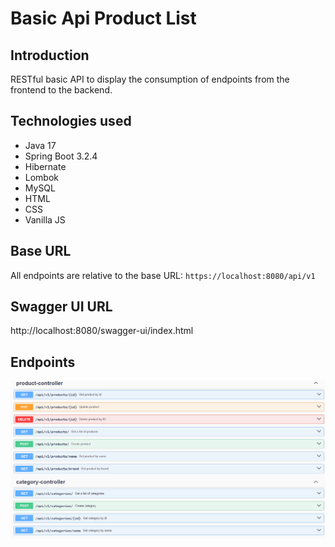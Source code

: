 # Basic Api Product List

## Introduction
RESTful basic API to display the consumption of endpoints from the frontend to the backend.

## Technologies used
* Java 17
* Spring Boot 3.2.4
* Hibernate
* Lombok
* MySQL
* HTML
* CSS
* Vanilla JS

## Base URL
All endpoints are relative to the base URL: `https://localhost:8080/api/v1`

## Swagger UI URL
http://localhost:8080/swagger-ui/index.html

## Endpoints
![Swagger Doc](/img/swagger-endpoints.png)


